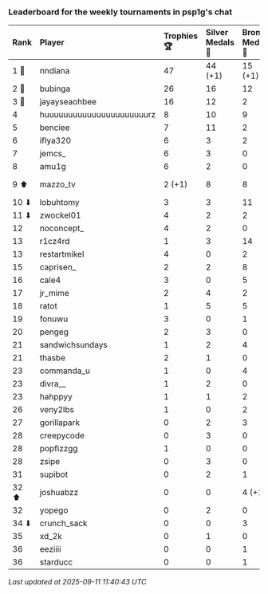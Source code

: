 ### Leaderboard for the weekly tournaments in psp1g's chat

| Rank  | Player                    | Trophies 🏆 | Silver Medals 🥈 | Bronze Medals 🥉 | Points       |
|:------|:--------------------------|:------------|:-----------------|:-----------------|:-------------|
| 1 🥇  | nndiana                   | 47          | 44 (+1)          | 15 (+1)          | 192.5 (+1.5) |
| 2 🥈  | bubinga                   | 26          | 16               | 12               | 100.0        |
| 3 🥉  | jayayseaohbee             | 16          | 12               | 2                | 61.0         |
| 4     | huuuuuuuuuuuuuuuuuuuuuurz | 8           | 10               | 9                | 38.5         |
| 5     | benciee                   | 7           | 11               | 2                | 33.0         |
| 6     | iflya320                  | 6           | 3                | 2                | 22.0         |
| 7     | jemcs_                    | 6           | 3                | 0                | 21.0         |
| 8     | amu1g                     | 6           | 2                | 0                | 20.0         |
| 9 ⬆   | mazzo_tv                  | 2 (+1)      | 8                | 8                | 18.0 (+3.0)  |
| 10 ⬇  | lobuhtomy                 | 3           | 3                | 11               | 17.5         |
| 11 ⬇  | zwockel01                 | 4           | 2                | 2                | 15.0         |
| 12    | noconcept_                | 4           | 2                | 0                | 14.0         |
| 13    | r1cz4rd                   | 1           | 3                | 14               | 13.0         |
| 13    | restartmikel              | 4           | 0                | 2                | 13.0         |
| 15    | caprisen_                 | 2           | 2                | 8                | 12.0         |
| 16    | cale4                     | 3           | 0                | 5                | 11.5         |
| 17    | jr_mime                   | 2           | 4                | 2                | 11.0         |
| 18    | ratot                     | 1           | 5                | 5                | 10.5         |
| 19    | fonuwu                    | 3           | 0                | 1                | 9.5          |
| 20    | pengeg                    | 2           | 3                | 0                | 9.0          |
| 21    | sandwichsundays           | 1           | 2                | 4                | 7.0          |
| 21    | thasbe                    | 2           | 1                | 0                | 7.0          |
| 23    | commanda_u                | 1           | 0                | 4                | 5.0          |
| 23    | divra__                   | 1           | 2                | 0                | 5.0          |
| 23    | hahppyy                   | 1           | 1                | 2                | 5.0          |
| 26    | veny2lbs                  | 1           | 0                | 2                | 4.0          |
| 27    | gorillapark               | 0           | 2                | 3                | 3.5          |
| 28    | creepycode                | 0           | 3                | 0                | 3.0          |
| 28    | popfizzgg                 | 1           | 0                | 0                | 3.0          |
| 28    | zsipe                     | 0           | 3                | 0                | 3.0          |
| 31    | supibot                   | 0           | 2                | 1                | 2.5          |
| 32 ⬆  | joshuabzz                 | 0           | 0                | 4 (+1)           | 2.0 (+0.5)   |
| 32    | yopego                    | 0           | 2                | 0                | 2.0          |
| 34 ⬇  | crunch_sack               | 0           | 0                | 3                | 1.5          |
| 35    | xd_2k                     | 0           | 1                | 0                | 1.0          |
| 36    | eeziiii                   | 0           | 0                | 1                | 0.5          |
| 36    | starducc                  | 0           | 0                | 1                | 0.5          |

_Last updated at 2025-09-11 11:40:43 UTC_